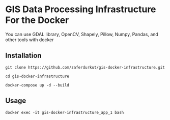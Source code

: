 # GIS Data Processing Infrastructure For the Docker
You can use GDAL library, OpenCV, Shapely, Pillow, Numpy, Pandas, and other tools  with docker

## Installation

```
git clone https://github.com/zaferdurkut/gis-docker-infrastructure.git
```
```
cd gis-docker-infrastructure
```
```
docker-compose up -d --build
```
## Usage
```
docker exec -it gis-docker-infrastructure_app_1 bash
```
